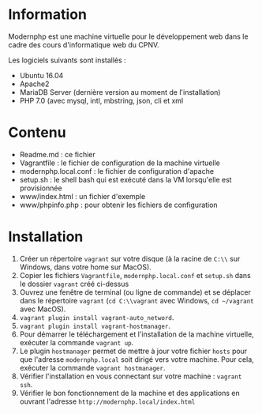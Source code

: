 Information
===========

Modernphp est une machine virtuelle pour le développement web dans le cadre
des cours d'informatique web du CPNV.

Les logiciels suivants sont installés :

* Ubuntu 16.04
* Apache2
* MariaDB Server (dernière version au moment de l'installation)
* PHP 7.0 (avec mysql, intl, mbstring, json, cli et xml


Contenu
=======

* Readme.md : ce fichier
* Vagrantfile : le fichier de configuration de la machine virtuelle
* modernphp.local.conf : le fichier de configuration d'apache
* setup.sh : le shell bash qui est exécuté dans la VM lorsqu'elle est provisionnée 
* www/index.html : un fichier d'exemple
* www/phpinfo.php : pour obtenir les fichiers de configuration

Installation
============

1. Créer un répertoire `vagrant` sur votre disque (à la racine de `C:\\` sur Windows, dans votre home sur MacOS).
2. Copier les fichiers `Vagrantfile`, `modernphp.local.conf` et `setup.sh` dans le dossier `vagrant` créé ci-dessus
3. Ouvrez une fenêtre de terminal (ou ligne de commande) et se déplacer dans le répertoire `vagrant`
   (`cd C:\\vagrant` avec Windows, `cd ~/vagrant` avec MacOS).
4. `vagrant plugin install vagrant-auto_netword`.
5. `vagrant plugin install vagrant-hostmanager`.
6. Pour démarrer le téléchargement et l'installation de la machine virtuelle, exécuter la commande `vagrant up`.
7. Le plugin `hostmanager` permet de mettre à jour votre fichier `hosts` pour que l'adresse `modernphp.local` soit
   dirigé vers votre machine. Pour cela, exécuter la commande `vagrant hostmanager`.
8. Vérifier l'installation en vous connectant sur votre machine : `vagrant ssh`.
9. Vérifier le bon fonctionnement de la machine et des applications en ouvrant l'adresse `http://modernphp.local/index.html`
